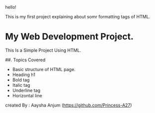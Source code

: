 hello!

This is my first project explaining about somr formatting tags of HTML.


# My Web Development Project.
This Is a Simple Project Using HTML.

##.  Topics Covered 
 - Basic structure of HTML page.
 - Heading h1
 - Bold tag 
 - Italic tag
 - Underline tag
 - Horizontal line 


 created By : Aaysha Anjum (https://github.com/Princess-A27)
